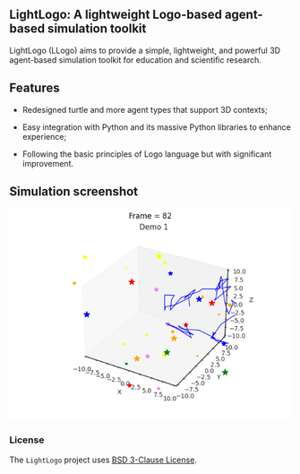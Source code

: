 ## LightLogo: A lightweight Logo-based agent-based simulation toolkit

LightLogo (LLogo) aims to provide a simple, lightweight, and powerful 3D agent-based simulation toolkit for education and scientific research.

## Features

- Redesigned turtle and more agent types that support 3D contexts;
  
- Easy integration with Python and its massive Python libraries to enhance experience;
  
- Following the basic principles of Logo language but with significant improvement. 

## Simulation screenshot

![](images/screenshot1.png)

### License

The `LightLogo` project uses [BSD 3-Clause License](https://github.com/dhchenx/LightLogo/blob/main/LICENSE). 


